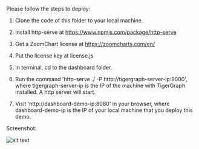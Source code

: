 Please follow the steps to deploy:

1. Clone the code of this folder to your local machine.

2. Install http-serve at https://www.npmjs.com/package/http-serve

3. Get a ZoomChart license at https://zoomcharts.com/en/

4. Put the license key at license.js

5. In terminal, cd to the dashboard folder.

6. Run the command 'http-serve ./ -P http://tigergraph-server-ip:9000', where tigergraph-server-ip is the IP of the machine with TigerGraph installed. A http server will start.

7. Visit 'http://dashboard-demo-ip:8080' in your browser, where dashboard-demo-ip is the IP of your local machine that you deploy this demo.

Screenshot:

![alt text](https://raw.githubusercontent.com/tigergraph/ecosys/master/demos/guru_scripts/temporal_data/dashboard/dashboard.png)

